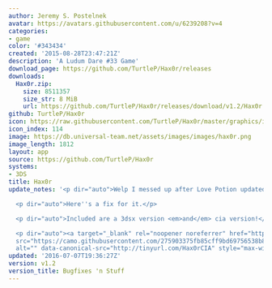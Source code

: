 ```yaml
---
author: Jeremy S. Postelnek
avatar: https://avatars.githubusercontent.com/u/6239208?v=4
categories:
- game
color: '#343434'
created: '2015-08-28T23:47:21Z'
description: 'A Ludum Dare #33 Game'
download_page: https://github.com/TurtleP/Hax0r/releases
downloads:
  Hax0r.zip:
    size: 8511357
    size_str: 8 MiB
    url: https://github.com/TurtleP/Hax0r/releases/download/v1.2/Hax0r.zip
github: TurtleP/Hax0r
icon: https://raw.githubusercontent.com/TurtleP/Hax0r/master/graphics/icon.png
icon_index: 114
image: https://db.universal-team.net/assets/images/images/hax0r.png
image_length: 1812
layout: app
source: https://github.com/TurtleP/Hax0r
systems:
- 3DS
title: Hax0r
update_notes: '<p dir="auto">Welp I messed up after Love Potion updated.</p>

  <p dir="auto">Here''s a fix for it.</p>

  <p dir="auto">Included are a 3dsx version <em>and</em> cia version!</p>

  <p dir="auto"><a target="_blank" rel="noopener noreferrer" href="https://camo.githubusercontent.com/275903375fb85cff9bd69756538b893f16d1cef872d02eaaa686769917b64c23/687474703a2f2f74696e7975726c2e636f6d2f4861783072434941"><img
  src="https://camo.githubusercontent.com/275903375fb85cff9bd69756538b893f16d1cef872d02eaaa686769917b64c23/687474703a2f2f74696e7975726c2e636f6d2f4861783072434941"
  alt="" data-canonical-src="http://tinyurl.com/Hax0rCIA" style="max-width: 100%;"></a></p>'
updated: '2016-07-07T19:36:27Z'
version: v1.2
version_title: Bugfixes 'n Stuff
---
```

